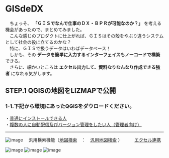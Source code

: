 # GISdeDX
　ちょっそ、 **「ＧＩＳでなんで仕事のＤＸ・ＢＰＲが可能なのか？」** を考える機会があったので、まとめてみました。  
　こんな感じのプロダクトに仕上がれば、ＧＩＳはその殻をやぶり違うシステムとして社会の役に立てるのかな？  
　特に、ＧＩＳで扱うデータはいわばデータベース！  
　しかも、その **データを簡単に入力するインターフェイスもノーコードで構築** できる。  
　さらに、細かいところは **エクセル出力して、資料なりなんなり作成できる強者** になれる気がします。  

## STEP.1 QGISの地図をLIZMAPで公開
### 1-1.下記から環境にあったQGISをダウロードください。
・[普通にインストールできる人](https://qgis.org/ja/site/forusers/download.html)  
・[複数の人に自動配信及びバージョン管理をしたい人（管理者向け）](https://github.com/yamamoto-ryuzo/yr-qgis-portable-launcher)  
 
---

![image](https://github.com/yamamoto-ryuzo/GISdeDX/assets/86514652/ee4ae629-fcfd-4e09-8b15-dd5e55cd5420)
　汎用検索機能（[地図検索](https://github.com/yamamoto-ryuzo/GEO-search-plugin)　：　[汎用地図検索](https://github.com/NationalSecurityAgency/qgis-searchlayers-plugin)  ）　　　 [エクセル連携](https://github.com/yamamoto-ryuzo/QGIS-exportExcel)

![image](https://github.com/yamamoto-ryuzo/GISdeDX/assets/86514652/0b0031d3-62a5-44ff-9935-00f546a5cc67)
![image](https://github.com/yamamoto-ryuzo/GISdeDX/assets/86514652/78fc436b-2338-4ac0-ae30-338c0e186ad2)
![image](https://github.com/yamamoto-ryuzo/GISdeDX/assets/86514652/a974ac11-089d-4197-8e7b-d7840696b50e)
